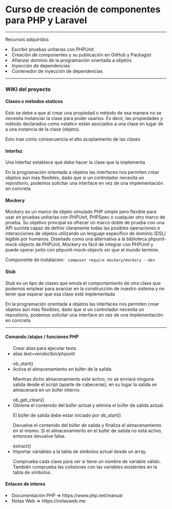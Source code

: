 <h1>Curso de creación de componentes para PHP y Laravel </h1>

<hr>

<p> Recursos adquiridos </p>
<div>
    <li>Escribir pruebas unitarias con PHPUnit.</li>
    <li>Creación de componentes y su publicación en GitHub y Packagist</li>
    <li>Afianzar dominio de la programación orientada a objetos</li>
    <li>Inyección de dependencias</li>
    <li>Contenedor de inyección de dependencias</li>
</div>

<hr>

<div>
    <h3> WIKI del proyecto </h3>
    <div>
        <h4>Clases o métodos staticos</h4>
        <p>
            Esto se debe a que al crear una propiedad o método de esa manera no se necesita instanciar la clase para poder usarlos.  Es decir, las propiedades y método declarados como «static» están asociados a una clase en lugar de a una instancia de la clase (objeto).
        </p>
        <p>
            Esto trae como consecuencia el alto acoplamiento de las clases
        </p>
    </div>
    <div>
        <h4>Interfaz</h4>
        <p>
            Una Interfaz establece qué debe hacer la clase que la implementa
        </p>
        <p>
           En la programación orientada a objetos las interfaces nos permiten crear objetos aún más flexibles, dado que si un controlador necesita un repositorio, podemos solicitar una interface en vez de una implementación en concreta
        </p>
    </div>
    <div>
        <h4>Mockery</h4>
        <p>
           Mockery es un marco de objeto simulado PHP simple pero flexible para usar en pruebas unitarias con PHPUnit, PHPSpec o cualquier otro marco de prueba. Su objetivo principal es ofrecer un marco doble de prueba con una API sucinta capaz de definir claramente todas las posibles operaciones e interacciones de objetos utilizando un lenguaje específico de dominio (DSL) legible por humanos. Diseñado como una alternativa a la biblioteca phpunit-mock-objects de PHPUnit, Mockery es fácil de integrar con PHPUnit y puede operar junto con phpunit-mock-objects sin que el mundo termine.
        </p>
        <p>
            Componente de instalacion:
           <code> composer require mockery/mockery --dev  </code>
        </p>
    </div>
     <div>
        <h4>Stub </h4>
        <p>
           Stub es un tipo de clases que emula el comportamiento de otra clase que podemos emplear para avanzar en la construcción de nuestro sistema y no tener que esperar que esa clase esté implementada
        </p>
        <p>
           En la programación orientada a objetos las interfaces nos permiten crear objetos aún más flexibles, dado que si un controlador necesita un repositorio, podemos solicitar una interface en vez de una implementación en concreta
        </p>
    </div>
</div>

<hr>


<div>
 <h4>Comando /atajos / funciones PHP </h4>
    <div>
        <ul>Crear alias para ejecutar tests
            <li>alias test=vendor/bin/phpunit</li>
        </ul>
    </div>
    <div>
        <ul>ob_start()
            <li>Activa el almacenamiento en búfer de la salida.</li>
            <p>Mientras dicho almacenamiento esté activo, no se enviará ninguna salida desde el script (aparte de cabeceras); en su lugar la salida se almacenará en un búfer interno.</p>
        </ul>
        <ul>ob_get_clean()
            <li>Obtiene el contenido del búfer actual y elimina el búfer de salida actual.</li>
            <p>El búfer de salida debe estar iniciado por ob_start() </p>
            <p>Devuelve el contenido del búfer de salida y finaliza el almacenamiento en el mismo. Si el almacenamiento en el búfer de salida no está activo, entonces devuelve false. </p>
        </ul>
        <ul>extract()
            <li> Importar variables a la tabla de símbolos actual desde un array.</li>
            <p>Comprueba cada clave para ver si tiene un nombre de variable válido. También comprueba las colisiones con las variables existentes en la tabla de símbolos.</p>
        </ul>
    </div>
</div>
<div>
    <h4>Enlaces de interes </h4>
    <div>
        <li> <a href="https://www.php.net/manual" target="_blank"></a> Documentación PHP => https://www.php.net/manual</li>
        <li><a href="https://notasweb.me" target="_blank"></a> Notas Web => https://notasweb.me</li>
    </div>
</div>